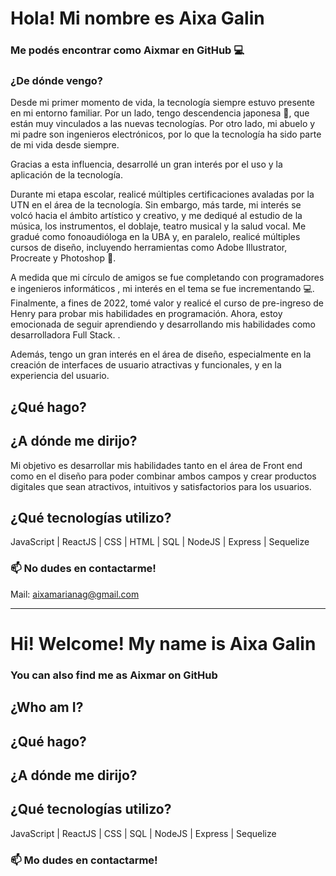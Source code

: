 # Hola! Mi nombre es Aixa Galin 

### Me podés encontrar como Aixmar en GitHub 💻

### ¿De dónde vengo? 
Desde mi primer momento de vida, la tecnología siempre estuvo presente en mi entorno familiar. Por un lado, tengo descendencia japonesa 🎎, que están muy vinculados a las nuevas tecnologías. Por otro lado, mi abuelo y mi padre son ingenieros electrónicos, por lo que la tecnología ha sido parte de mi vida desde siempre. 

Gracias a esta influencia, desarrollé un gran interés por el uso y la aplicación de la tecnología.

Durante mi etapa escolar, realicé múltiples certificaciones avaladas por la UTN en el área de la tecnología. Sin embargo, más tarde, mi interés se volcó hacia el ámbito artístico y creativo, y me dediqué al estudio de la música, los instrumentos, el doblaje, teatro musical y la salud vocal. Me gradué como fonoaudióloga en la UBA y, en paralelo, realicé múltiples cursos de diseño, incluyendo herramientas como Adobe Illustrator, Procreate y Photoshop 🎨.

A medida que mi círculo de amigos se fue completando con programadores e ingenieros informáticos , mi interés en el tema se fue incrementando 💻. Finalmente, a fines de 2022, tomé valor y realicé el curso de pre-ingreso de Henry para probar mis habilidades en programación. Ahora, estoy emocionada de seguir aprendiendo y desarrollando mis habilidades como desarrolladora Full Stack. .

Además, tengo un gran interés en el área de diseño, especialmente en la creación de interfaces de usuario atractivas y funcionales, y en la experiencia del usuario. 

## ¿Qué hago?


## ¿A dónde me dirijo?
Mi objetivo es desarrollar mis habilidades tanto en el área de Front end como en el diseño para poder combinar ambos campos y crear productos digitales que sean atractivos, intuitivos y satisfactorios para los usuarios.

## ¿Qué tecnologías utilizo?
JavaScript | ReactJS | CSS | HTML | SQL | NodeJS | Express | Sequelize 

### 📫 No dudes en contactarme!
Mail: aixamarianag@gmail.com


*********************************************************************************

# Hi! Welcome! My name is Aixa Galin 

### You can also find me as Aixmar on GitHub 

## ¿Who am I?

## ¿Qué hago?

## ¿A dónde me dirijo?

## ¿Qué tecnologías utilizo?
JavaScript | ReactJS | CSS | SQL | NodeJS | Express | Sequelize 

### 📫 Mo dudes en contactarme!
